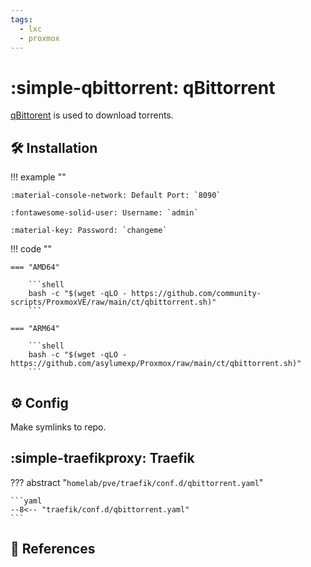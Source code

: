 ```yaml
---
tags:
  - lxc
  - proxmox
---
```

# :simple-qbittorrent: qBittorrent

[qBittorent][1] is used to download torrents.

## :hammer_and_wrench: Installation

!!! example ""

    :material-console-network: Default Port: `8090`

    :fontawesome-solid-user: Username: `admin`

    :material-key: Password: `changeme`

!!! code ""

    === "AMD64"

        ```shell
        bash -c "$(wget -qLO - https://github.com/community-scripts/ProxmoxVE/raw/main/ct/qbittorrent.sh)"
        ```

    === "ARM64"

        ```shell
        bash -c "$(wget -qLO - https://github.com/asylumexp/Proxmox/raw/main/ct/qbittorrent.sh)"
        ```

## :gear: Config

Make symlinks to repo.

## :simple-traefikproxy: Traefik

??? abstract "`homelab/pve/traefik/conf.d/qbittorrent.yaml`"

    ```yaml
    --8<-- "traefik/conf.d/qbittorrent.yaml"
    ```

## :link: References

[1]: <https://www.qbittorrent.org/>
